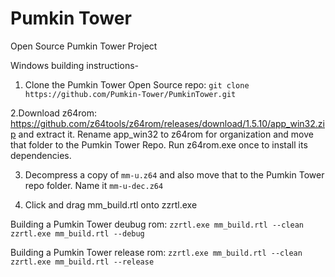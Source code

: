 # Pumkin Tower
Open Source Pumkin Tower Project

Windows building instructions-

1. Clone the Pumkin Tower Open Source repo: ``git clone https://github.com/Pumkin-Tower/PumkinTower.git``

2.Download z64rom: https://github.com/z64tools/z64rom/releases/download/1.5.10/app_win32.zip and extract it. Rename app_win32 to z64rom for organization and move that folder to the Pumkin Tower Repo. Run z64rom.exe once to install its dependencies.

3. Decompress a copy of ``mm-u.z64`` and also move that to the Pumkin Tower repo folder. Name it ``mm-u-dec.z64``

4. Click and drag mm_build.rtl onto zzrtl.exe

Building a Pumkin Tower deubug rom:
``zzrtl.exe mm_build.rtl --clean``
``zzrtl.exe mm_build.rtl --debug``

Building a Pumkin Tower release rom:
``zzrtl.exe mm_build.rtl --clean``
``zzrtl.exe mm_build.rtl --release``